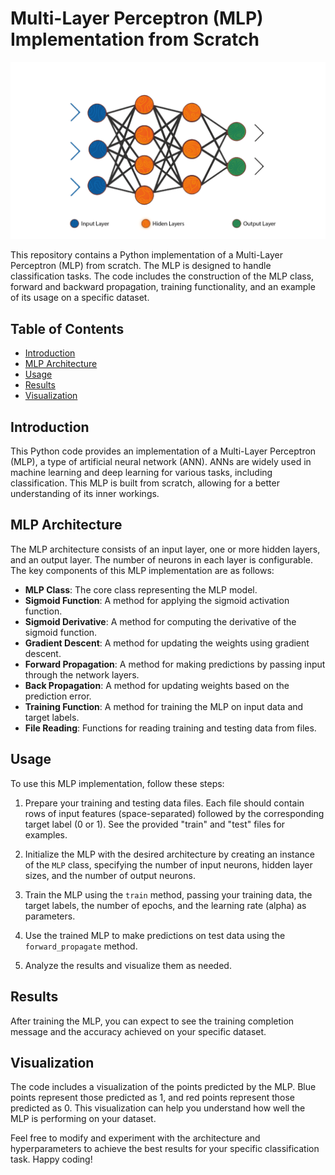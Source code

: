 # Multi-Layer Perceptron (MLP) Implementation from Scratch
![mlp_gif](ANN-Graph.gif)


This repository contains a Python implementation of a Multi-Layer Perceptron (MLP) from scratch. The MLP is designed to handle classification tasks. The code includes the construction of the MLP class, forward and backward propagation, training functionality, and an example of its usage on a specific dataset.

## Table of Contents

- [Introduction](#introduction)
- [MLP Architecture](#mlp-architecture)
- [Usage](#usage)
- [Results](#results)
- [Visualization](#visualization)

## Introduction

This Python code provides an implementation of a Multi-Layer Perceptron (MLP), a type of artificial neural network (ANN). ANNs are widely used in machine learning and deep learning for various tasks, including classification. This MLP is built from scratch, allowing for a better understanding of its inner workings.

## MLP Architecture

The MLP architecture consists of an input layer, one or more hidden layers, and an output layer. The number of neurons in each layer is configurable. The key components of this MLP implementation are as follows:

- **MLP Class**: The core class representing the MLP model.
- **Sigmoid Function**: A method for applying the sigmoid activation function.
- **Sigmoid Derivative**: A method for computing the derivative of the sigmoid function.
- **Gradient Descent**: A method for updating the weights using gradient descent.
- **Forward Propagation**: A method for making predictions by passing input through the network layers.
- **Back Propagation**: A method for updating weights based on the prediction error.
- **Training Function**: A method for training the MLP on input data and target labels.
- **File Reading**: Functions for reading training and testing data from files.

## Usage

To use this MLP implementation, follow these steps:

1. Prepare your training and testing data files. Each file should contain rows of input features (space-separated) followed by the corresponding target label (0 or 1). See the provided "train" and "test" files for examples.

2. Initialize the MLP with the desired architecture by creating an instance of the `MLP` class, specifying the number of input neurons, hidden layer sizes, and the number of output neurons.

3. Train the MLP using the `train` method, passing your training data, the target labels, the number of epochs, and the learning rate (alpha) as parameters.

4. Use the trained MLP to make predictions on test data using the `forward_propagate` method.

5. Analyze the results and visualize them as needed.

## Results

After training the MLP, you can expect to see the training completion message and the accuracy achieved on your specific dataset.

## Visualization

The code includes a visualization of the points predicted by the MLP. Blue points represent those predicted as 1, and red points represent those predicted as 0. This visualization can help you understand how well the MLP is performing on your dataset.

Feel free to modify and experiment with the architecture and hyperparameters to achieve the best results for your specific classification task. Happy coding!
